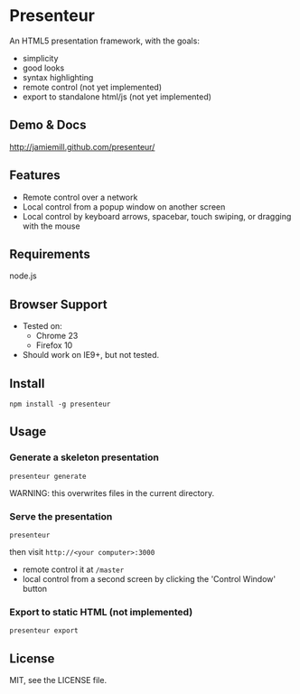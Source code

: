 # Presenteur

An HTML5 presentation framework, with the goals:

- simplicity
- good looks
- syntax highlighting
- remote control (not yet implemented)
- export to standalone html/js (not yet implemented)

## Demo & Docs

<http://jamiemill.github.com/presenteur/>

## Features

- Remote control over a network
- Local control from a popup window on another screen
- Local control by keyboard arrows, spacebar, touch swiping, or dragging with the mouse

## Requirements

node.js

## Browser Support

- Tested on:
  - Chrome 23
  - Firefox 10
- Should work on IE9+, but not tested.

## Install

    npm install -g presenteur

## Usage

### Generate a skeleton presentation

    presenteur generate

WARNING: this overwrites files in the current directory.

### Serve the presentation

    presenteur

then visit `http://<your computer>:3000`

- remote control it at `/master`
- local control from a second screen by clicking the 'Control Window' button

### Export to static HTML (not implemented)

    presenteur export

## License

MIT, see the LICENSE file.
